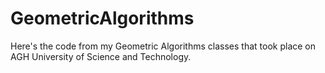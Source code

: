 # GeometricAlgorithms

Here's the code from my Geometric Algorithms classes that took place on AGH University of Science and Technology. 
